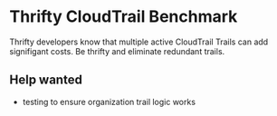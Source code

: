 # Thrifty CloudTrail Benchmark

Thrifty developers know that multiple active CloudTrail Trails can add signifigant costs. Be thrifty and eliminate redundant trails.

## Help wanted
- testing to ensure organization trail logic works